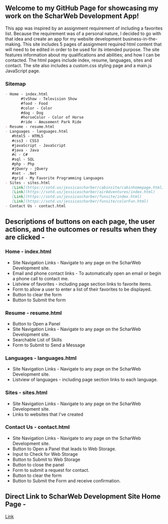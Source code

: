 ## Welcome to my GitHub Page for showcasing my work on the ScharWeb Development App!

This app was inspired by an assignment requirement of including a favorites list. Because the requirement was of a personal nature, I decided to go with that idea and create an app for my website development business-in-the-making. This site includes 5 pages of assignment required html content that will need to be edited in order to be used for its intended purpose. The site features information about my qualifications and abilities; and how I can be contacted. The html pages include index, resume, languages, sites and contact. The site also includes a custom.css styling page and a main.js JavaScript page.  

### Sitemap
 ```markdown
- Home - index.html
      	#tvShow - Television Show
      	#food - Food
      	#color - Color
      	#dog - Dog
      	#horseColor - Color of Horse
      	#ride - Amusement Park Ride
- Resume - resume.html
- Languages - languages.html 
	#html5 - HTML5
	#css3 - CSS3
	#javaScript - JavaScript
	#java - Java
	#c - C#
	#sql - SQL
	#php - Php
	#jQuery - jQuery
	#net - .Net
	#grid - My Favorite Programming Languages
- Sites - sites.html
	[Link](https://sotd.us/jessicascharber/cabinsite/cabinhomepage.html)
	[Link](https://sotd.us/jessicascharber/airAdventures/index.html)
	[Link](https://sotd.us/jessicascharber/funsite/index.html)
	[Link](https://sotd.us/jessicascharber/funsite/colorFun.html)
- Contact Us - contact.html
```
## Descriptions of buttons on each page, the user actions, and the outcomes or results when they are clicked -

### Home - index.html
- Site Navigation Links - Navigate to any page on the ScharWeb Development site.
- Email and phone contact links - To automatically open an email or begin a phone call to contact me.
- Listview of favorites - including page section links to favorite items.
- Form to allow a user to enter a list of their favorites to be displayed.
- Button to clear the form
- Button to Submit the form

### Resume - resume.html 
- Button to Open a Panel
- Site Navigation Links - Navigate to any page on the ScharWeb Development site.
- Searchable List of Skills
- Form to Submit to Send a Message

### Languages - languages.html
- Site Navigation Links - Navigate to any page on the ScharWeb Development site.
- Listview of languages - including page section links to each language.

### Sites - sites.html
- Site Navigation Links - Navigate to any page on the ScharWeb Development site.
- Links to websites that I've created

### Contact Us - contact.html
- Site Navigation Links - Navigate to any page on the ScharWeb Development site.
- Button to Open a Panel that leads to Web Storage.
- Input to Check for Web Storage
- Button to Submit to Web Storage
- Button to close the panel
- Form to submit a request for contact.
- Button to clear the form
- Button to Submit the Form and receive confirmation.

## Direct Link to ScharWeb Development Site Home Page - 
[Link](https://sotd.us/jessicascharber/ScharWebDevelopment/index.html)
